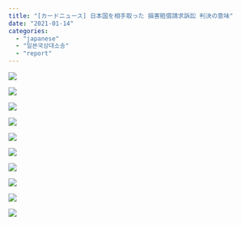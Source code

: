 ```yaml
---
title: "[カードニュース] 日本国を相手取った 損害賠償請求訴訟 判決の意味"
date: "2021-01-14"
categories: 
  - "japanese"
  - "일본국상대소송"
  - "report"
---
```


![](https://womenandwar.net/kr/wp-content/uploads/2021/01/카드뉴스일어_승소의미_210112_001-1024x1024.jpg)

![](https://womenandwar.net/kr/wp-content/uploads/2021/01/카드뉴스일어_승소의미_210112_002-1024x1024.jpg)

![](https://womenandwar.net/kr/wp-content/uploads/2021/01/카드뉴스일어_승소의미_210112_003-1024x1024.jpg)

![](https://womenandwar.net/kr/wp-content/uploads/2021/01/카드뉴스일어_승소의미_210112_004-1024x1024.jpg)

![](https://womenandwar.net/kr/wp-content/uploads/2021/01/카드뉴스일어_승소의미_210112_005-1024x1024.jpg)

![](https://womenandwar.net/kr/wp-content/uploads/2021/01/카드뉴스일어_승소의미_210112_006-1024x1024.jpg)

![](https://womenandwar.net/kr/wp-content/uploads/2021/01/카드뉴스일어_승소의미_210112_007-1024x1024.jpg)

![](https://womenandwar.net/kr/wp-content/uploads/2021/01/카드뉴스일어_승소의미_210112_008-1024x1024.jpg)

![](https://womenandwar.net/kr/wp-content/uploads/2021/01/카드뉴스일어_승소의미_210112_009-1024x1024.jpg)

![](https://womenandwar.net/kr/wp-content/uploads/2021/01/카드뉴스일어_승소의미_210112_010-1024x1024.jpg)
